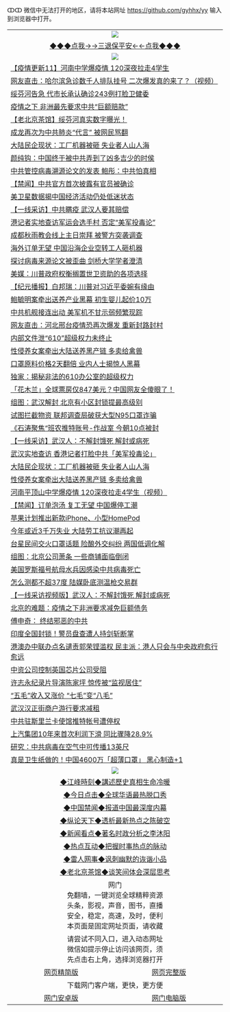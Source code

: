 ↀↀ 微信中无法打开的地区，请将本站网址 https://github.com/gyhhx/yy 输入到浏览器中打开。 

 <table>
  <tr>
    <td colspan="2" align=center><img src="https://github.com/gyhhx/image-upload/blob/master/3t%20(1).jpg"></td>
 </tr>
 <tr><td colspan="2" align="center"><a href="https://xfine.casa/oo.aspx?name=ogQuit&key=exgxucyqmkwgvwch&from=yy">◆◆◆点我→→三退保平安←←点我◆◆◆</a></td></tr>
  <tr>
    <td colspan="2" align=center><img src="https://cdn.jsdelivr.net/gh/gyoupiodf/im1/%E7%BD%91%E9%97%A8%E6%96%B0%E9%97%BB1.jpg"></td>
 </tr>
<tr><td colspan="2" align="left"><a href="https://xfine.casa/?name=c1156142&key=exgxucyqmkwgvwch&from=yy">【疫情更新11】河南中学爆疫情 120深夜拉走4学生</a></td></tr>
<tr><td colspan="2" align="left"><a href="https://xfine.casa/?name=c1156544&key=exgxucyqmkwgvwch&from=yy">网友直击：哈尔滨急诊数千人排队挂号  二次爆发真的来了？（视频）</a></td></tr>
<tr><td colspan="2" align="left"><a href="https://xfine.casa/?name=c1156527&key=exgxucyqmkwgvwch&from=yy">绥芬河告急 代市长承认确诊243例打脸卫健委</a></td></tr>
<tr><td colspan="2" align="left"><a href="https://xfine.casa/?name=c1156540&key=exgxucyqmkwgvwch&from=yy">疫情之下 非洲最先要求中共“巨额赔款”</a></td></tr>
<tr><td colspan="2" align="left"><a href="https://xfine.casa/?name=c1156493&key=exgxucyqmkwgvwch&from=yy">【老北京茶馆】绥芬河真实数字曝光！</a></td></tr>
<tr><td colspan="2" align="left"><a href="https://xfine.casa/?name=c1156534&key=exgxucyqmkwgvwch&from=yy">成龙再次为中共肺炎“代言” 被网民骂翻</a></td></tr>
<tr><td colspan="2" align="left"><a href="https://xfine.casa/?name=c1156460&key=exgxucyqmkwgvwch&from=yy">大陆民企现状：工厂机器被砸 失业者人山人海</a></td></tr>
<tr><td colspan="2" align="left"><a href="https://xfine.casa/?name=c1156503&key=exgxucyqmkwgvwch&from=yy">颜纯钩：中国终于被中共弄到了凶多吉少的时侯</a></td></tr>
<tr><td colspan="2" align="left"><a href="https://xfine.casa/?name=c1156522&key=exgxucyqmkwgvwch&from=yy">中共管控病毒溯源论文的发表 鲍彤：中共怕真相</a></td></tr>
<tr><td colspan="2" align="left"><a href="https://xfine.casa/?name=c1156546&key=exgxucyqmkwgvwch&from=yy">【禁闻】中共官方首次披露有官员被确诊</a></td></tr>
<tr><td colspan="2" align="left"><a href="https://xfine.casa/?name=c1156529&key=exgxucyqmkwgvwch&from=yy">美卫星数据揭中国经济活动仍处低迷状态</a></td></tr>
<tr><td colspan="2" align="left"><a href="https://xfine.casa/?name=c1156539&key=exgxucyqmkwgvwch&from=yy">【一线采访】中共瞒疫 武汉人要其赔偿</a></td></tr>
<tr><td colspan="2" align="left"><a href="https://xfine.casa/?name=c1156545&key=exgxucyqmkwgvwch&from=yy">港记者实地查访军运会选手村 否定“美军投毒论”</a></td></tr>
<tr><td colspan="2" align="left"><a href="https://xfine.casa/?name=c1156523&key=exgxucyqmkwgvwch&from=yy">成都秋雨教会线上主日崇拜 被警方突袭调查</a></td></tr>
<tr><td colspan="2" align="left"><a href="https://xfine.casa/?name=c1156516&key=exgxucyqmkwgvwch&from=yy">海外订单无望 中国沿海企业空转工人砸机器</a></td></tr>
<tr><td colspan="2" align="left"><a href="https://xfine.casa/?name=c1156531&key=exgxucyqmkwgvwch&from=yy">探讨病毒来源论文被歪曲 剑桥大学学者澄清</a></td></tr>
<tr><td colspan="2" align="left"><a href="https://xfine.casa/?name=c1156526&key=exgxucyqmkwgvwch&from=yy">美媒：川普政府权衡搁置世卫资助的各项选择</a></td></tr>
<tr><td colspan="2" align="left"><a href="https://xfine.casa/?name=c1156490&key=exgxucyqmkwgvwch&from=yy">【纪元播报】白邦瑞：川普对习近平委婉有缘由</a></td></tr>
<tr><td colspan="2" align="left"><a href="https://xfine.casa/?name=c1156543&key=exgxucyqmkwgvwch&from=yy">鲍毓明案牵出送养产业黑幕 初生婴儿起价10万</a></td></tr>
<tr><td colspan="2" align="left"><a href="https://xfine.casa/?name=c1156520&key=exgxucyqmkwgvwch&from=yy">中共机舰接连出动 美军机不甘示弱频繁现踪</a></td></tr>
<tr><td colspan="2" align="left"><a href="https://xfine.casa/?name=c1156556&key=exgxucyqmkwgvwch&from=yy">网友直击：河北邢台疫情恐再次爆发  重新封路封村</a></td></tr>
<tr><td colspan="2" align="left"><a href="https://xfine.casa/?name=c1156447&key=exgxucyqmkwgvwch&from=yy">内部文件泄“610”超级权力未终止</a></td></tr>
<tr><td colspan="2" align="left"><a href="https://xfine.casa/?name=c1156458&key=exgxucyqmkwgvwch&from=yy">性侵养女案牵出大陆送养黑产链 多卖给禽兽</a></td></tr>
<tr><td colspan="2" align="left"><a href="https://xfine.casa/?name=c1156525&key=exgxucyqmkwgvwch&from=yy">口罩原料价格2天翻倍 业内人士揭惊人黑幕</a></td></tr>
<tr><td colspan="2" align="left"><a href="https://xfine.casa/?name=c1156530&key=exgxucyqmkwgvwch&from=yy">独家：揭秘非法的610办公室的超级权力</a></td></tr>
<tr><td colspan="2" align="left"><a href="https://xfine.casa/?name=c1156481&key=exgxucyqmkwgvwch&from=yy">「花木兰」全球票房仅847美元？中国网友全傻眼了！</a></td></tr>
<tr><td colspan="2" align="left"><a href="https://xfine.casa/?name=c1156489&key=exgxucyqmkwgvwch&from=yy">组图：武汉解封 北京有小区封锁提最高级别</a></td></tr>
<tr><td colspan="2" align="left"><a href="https://xfine.casa/?name=c1156541&key=exgxucyqmkwgvwch&from=yy">试图拦截物资 联邦调查局破获大型N95口罩诈骗</a></td></tr>
<tr><td colspan="2" align="left"><a href="https://xfine.casa/?name=c1156494&key=exgxucyqmkwgvwch&from=yy">《石涛聚焦“班农推特账号-作战室 今朝10点被封</a></td></tr>
<tr><td colspan="2" align="left"><a href="https://xfine.casa/?name=c1156537&key=exgxucyqmkwgvwch&from=yy">【一线采访】武汉人：不解封饿死 解封或病死</a></td></tr>
<tr><td colspan="2" align="left"><a href="https://xfine.casa/?name=c1156485&key=exgxucyqmkwgvwch&from=yy">武汉实地查访 香港记者打脸中共「美军投毒论」</a></td></tr>
<tr><td colspan="2" align="left"><a href="https://xfine.casa/?name=c1156561&key=exgxucyqmkwgvwch&from=yy">大陆民企现状：工厂机器被砸 失业者人山人海</a></td></tr>
<tr><td colspan="2" align="left"><a href="https://xfine.casa/?name=c1156564&key=exgxucyqmkwgvwch&from=yy">性侵养女案牵出大陆送养黑产链 多卖给禽兽</a></td></tr>
<tr><td colspan="2" align="left"><a href="https://xfine.casa/?name=c1156555&key=exgxucyqmkwgvwch&from=yy">河南平顶山中学爆疫情 120深夜拉走4学生（视频）</a></td></tr>
<tr><td colspan="2" align="left"><a href="https://xfine.casa/?name=c1156491&key=exgxucyqmkwgvwch&from=yy">【禁闻】订单泡汤 复工无望 中国爆停工潮</a></td></tr>
<tr><td colspan="2" align="left"><a href="https://xfine.casa/?name=c1156519&key=exgxucyqmkwgvwch&from=yy">苹果计划推出新款iPhone、小型HomePod</a></td></tr>
<tr><td colspan="2" align="left"><a href="https://xfine.casa/?name=c1156448&key=exgxucyqmkwgvwch&from=yy">今年或近3千万失业 大陆劳工抗议潮再起</a></td></tr>
<tr><td colspan="2" align="left"><a href="https://xfine.casa/?name=c1156517&key=exgxucyqmkwgvwch&from=yy">台星民间交火口罩话题 险酿外交纠纷 两国低调化解</a></td></tr>
<tr><td colspan="2" align="left"><a href="https://xfine.casa/?name=c1156500&key=exgxucyqmkwgvwch&from=yy">组图：北京公司萧条 一些商铺面临倒闭</a></td></tr>
<tr><td colspan="2" align="left"><a href="https://xfine.casa/?name=c1156513&key=exgxucyqmkwgvwch&from=yy">美国罗斯福号航母水兵因感染中共病毒死亡</a></td></tr>
<tr><td colspan="2" align="left"><a href="https://xfine.casa/?name=c1156444&key=exgxucyqmkwgvwch&from=yy">怎么测都不超37度 陆媒卧底测温枪交易群</a></td></tr>
<tr><td colspan="2" align="left"><a href="https://xfine.casa/?name=c1156472&key=exgxucyqmkwgvwch&from=yy">【一线采访视频版】武汉人：不解封饿死 解封或病死</a></td></tr>
<tr><td colspan="2" align="left"><a href="https://xfine.casa/?name=c1156466&key=exgxucyqmkwgvwch&from=yy">北京的难题：疫情之下非洲要求减免巨额债务</a></td></tr>
<tr><td colspan="2" align="left"><a href="https://xfine.casa/?name=c1156473&key=exgxucyqmkwgvwch&from=yy">傅申奇： 终结邪恶的中共</a></td></tr>
<tr><td colspan="2" align="left"><a href="https://xfine.casa/?name=c1156487&key=exgxucyqmkwgvwch&from=yy">印度全国封锁！警员盘查遭人持剑斩断掌</a></td></tr>
<tr><td colspan="2" align="left"><a href="https://xfine.casa/?name=c1156532&key=exgxucyqmkwgvwch&from=yy">港澳办中联办点名谴责郭荣铿滥权 民主派：港人只会与中央政府愈行愈远</a></td></tr>
<tr><td colspan="2" align="left"><a href="https://xfine.casa/?name=c1156533&key=exgxucyqmkwgvwch&from=yy">中资公司控制英国芯片公司受阻</a></td></tr>
<tr><td colspan="2" align="left"><a href="https://xfine.casa/?name=c1156521&key=exgxucyqmkwgvwch&from=yy">许志永纪录片导演陈家坪 惊传被“监视居住”</a></td></tr>
<tr><td colspan="2" align="left"><a href="https://xfine.casa/?name=c1156492&key=exgxucyqmkwgvwch&from=yy">“五毛”收入又涨价 “七毛”变“八毛”</a></td></tr>
<tr><td colspan="2" align="left"><a href="https://xfine.casa/?name=c1156536&key=exgxucyqmkwgvwch&from=yy">武汉汉正街商户游行要求减租</a></td></tr>
<tr><td colspan="2" align="left"><a href="https://xfine.casa/?name=c1156496&key=exgxucyqmkwgvwch&from=yy">中共驻斯里兰卡使馆推特帐号遭停权</a></td></tr>
<tr><td colspan="2" align="left"><a href="https://xfine.casa/?name=c1156502&key=exgxucyqmkwgvwch&from=yy">上汽集团10年来首次利润下滑 同比骤降28.9%</a></td></tr>
<tr><td colspan="2" align="left"><a href="https://xfine.casa/?name=c1156445&key=exgxucyqmkwgvwch&from=yy">研究：中共病毒在空气中可传播13英尺</a></td></tr>
<tr><td colspan="2" align="left"><a href="https://xfine.casa/?name=c1156478&key=exgxucyqmkwgvwch&from=yy">真是卫生纸做的！中国4600万「超薄口罩」 黑心制造+1</a></td></tr>
 <tr>
   <td colspan="2" align=center><img src="https://cdn.jsdelivr.net/gh/gyoupiodf/im1/jf-1.jpg"></td>
  </tr>
   <tr>
   <td colspan="2" align=center> 
<a href="https://xfine.casa/oo.aspx?name=c922850&key=exgxucyqmkwgvwch&from=yy&tag=9877">◆江峰時刻◆講述歷史真相生命冷暖</a><br/>
    </td>
  </tr>
   <tr>
   <td colspan="2" align=center> 
<a href="https://xfine.casa/oo.aspx?name=c816850&key=exgxucyqmkwgvwch&from=yy&tag=9877">◆今日点击◆全球华语最热脱口秀</a><br/>
    </td>
  </tr>
  <tr>
  <td colspan="2" align=center>
<a href="https://xfine.casa/oo.aspx?name=c816860&key=exgxucyqmkwgvwch&from=yy&tag=99733110">◆中国禁闻◆报道中国最深度内幕</a><br/>
   </tr>
  <tr>
     <td colspan="2" align=center>
<a href="https://xfine.casa/oo.aspx?name=c816855&key=exgxucyqmkwgvwch&from=yy&tag=997110">◆纵论天下◆透析最新热点之陈破空</a><br/>
   </tr>
   <tr>
      <td colspan="2" align=center>
<a href="https://xfine.casa/oo.aspx?name=c838308&key=exgxucyqmkwgvwch&from=yy&tag=9973110">◆新闻看点◆著名时政分析之李沐阳</a><br/>
   </tr>
   <tr>
     <td colspan="2" align=center>
<a href="https://xfine.casa/oo.aspx?name=c816852&key=exgxucyqmkwgvwch&from=yy&tag=9733110">◆热点互动◆把握时事热点的脉动</a><br/>
   </tr>
   <tr>
      <td colspan="2" align=center>
<a href="https://xfine.casa/oo.aspx?name=c816694&key=exgxucyqmkwgvwch&from=yy&tag=93310">◆雷人网事◆讽刺幽默的诙谐小品</a><br/>
   </tr>
   <tr>
    <td colspan="2" align=center>
<a href="https://xfine.casa/oo.aspx?name=c816650&key=exgxucyqmkwgvwch&from=yy&tag=9973110">◆老北京茶馆◆谈笑间体会深层思考</a><br/>
   </tr>
<tr>
    <td colspan="2" align="center">网门<br/>免翻墙，一键浏览全球精粹资源<br/>头条，影视，声音，图书，直播<br/>安全，稳定，高速，及时，便利<br/>本页面是固定网址页面，请收藏</td>
  <tr>
  <tr>
    <td colspan="2" align="center">请尝试不同入口，进入动态网址<br/>微信如提示停止访问该网页，须<br/>先点击右上角，选择浏览器打开</td>
  <tr>  
  <tr>
    <td align="center"><a href="https://gitcdn.xyz/repo/otiny/up/master/show002.htm">网页精简版</a></td>
    <td align="center"><a href="https://gitcdn.xyz/repo/otiny/up/master/show001.htm">网页完整版</a></td>
  </tr>
  <tr>
    <td colspan="2" align="center">下载网门客户端，更快，更方便</td>
  <tr>
  <tr>
    <td align="center"><a href="https://raw.githubusercontent.com/opipe/up/master/oGatea.apk">网门安卓版</a></td>
    <td align="center"><a href="https://raw.githubusercontent.com/opipe/up/master/oGate.zip">网门电脑版</a></td>
  </tr>

</table>
